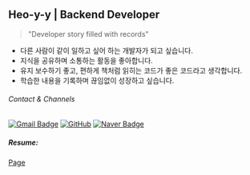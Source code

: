 
## Heo-y-y | Backend Developer
> "Developer story filled with records"
- 다른 사람이 같이 일하고 싶어 하는 개발자가 되고 싶습니다.
- 지식을 공유하며 소통하는 활동을 좋아합니다.
- 유지 보수하기 좋고, 편하게 책처럼 읽히는 코드가 좋은 코드라고 생각합니다.
- 학습한 내용을 기록하며 끊임없이 성장하고 싶습니다.
###### Contact & Channels
[![Gmail Badge](https://img.shields.io/badge/Gmail-d14836?style=flat-square&logo=Gmail&logoColor=white&link=mailto:localhost8586@gmail.com)](mailto:localhost8586@gmail.com)
[![GitHub](https://img.shields.io/badge/GitHub-181717.svg?&style=flat-square&logo=github&logoColor=white)](https://github.com/Heo-y-y)
[![Naver Badge](https://img.shields.io/badge/Naver-03C75A?style=flat-square&logo=Naver&logoColor=white&link=mailto:gjdbs2597@naver.com)](mailto:gjdbs2597@naver.com)
##### Resume:
[Page](https://common-mouth-660.notion.site/a40d96927f9246a89f18b7e4de74754b?pvs=4)

